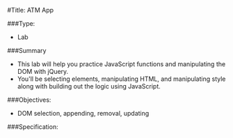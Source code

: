 #Title: ATM App

###Type:
- Lab

###Summary
- This lab will help you practice JavaScript functions and manipulating the DOM with jQuery.
- You'll be selecting elements, manipulating HTML, and manipulating style along
with building out the logic using JavaScript.

###Objectives:
- DOM selection, appending, removal, updating

###Specification:

<!-- * Keep track of the checking and savings balances somewhere
* Add functionality so that a user can deposit money into one of the bank accounts.
* Make sure you are updating the display and manipulating the HTML of the page
so a user can see the change.
* Add functionality so that a user can withdraw money from one of the bank accounts.
* Make sure you are updating the display and manipulating the HTML of the page
so a user can see the change. -->
<!-- * Make sure the balance in an account can't go negative. If a user tries to
withdraw more money than exists in the account, ignore the transaction. -->
<!-- * When the balance of the bank account is $0 the background of that bank account
should be red. It should be gray when there is money in the account. -->
<!-- * What happens when the user wants to withdraw more money from the checking
account than is in the account? These accounts have overdraft protection, so if
a withdrawal can be covered by the balances in both accounts, take the checking
balance down to $0 and take the rest of the withdrawal from the savings account.
If the withdrawal amount is more than the combined account balance, ignore it. -->
<!-- * Make sure there is overdraft protection going both ways. -->
<!-- * Are there ways to refactor your code to make it DRYer? -->
